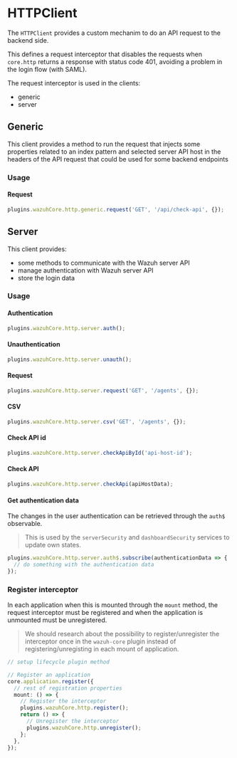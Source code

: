 # HTTPClient

The `HTTPClient` provides a custom mechanim to do an API request to the backend side.

This defines a request interceptor that disables the requests when `core.http` returns a response with status code 401, avoiding a problem in the login flow (with SAML).

The request interceptor is used in the clients:

- generic
- server

## Generic

This client provides a method to run the request that injects some properties related to an index pattern and selected server API host in the headers of the API request that could be used for some backend endpoints

### Usage

#### Request

```ts
plugins.wazuhCore.http.generic.request('GET', '/api/check-api', {});
```

## Server

This client provides:

- some methods to communicate with the Wazuh server API
- manage authentication with Wazuh server API
- store the login data

### Usage

#### Authentication

```ts
plugins.wazuhCore.http.server.auth();
```

#### Unauthentication

```ts
plugins.wazuhCore.http.server.unauth();
```

#### Request

```ts
plugins.wazuhCore.http.server.request('GET', '/agents', {});
```

#### CSV

```ts
plugins.wazuhCore.http.server.csv('GET', '/agents', {});
```

#### Check API id

```ts
plugins.wazuhCore.http.server.checkApiById('api-host-id');
```

#### Check API

```ts
plugins.wazuhCore.http.server.checkApi(apiHostData);
```

#### Get authentication data

The changes in the user authentication can be retrieved through the `auth$` observable.

> This is used by the `serverSecurity` and `dashboardSecurity` services to update own states.

```ts
plugins.wazuhCore.http.server.auth$.subscribe(authenticationData => {
  // do something with the authentication data
});
```

### Register interceptor

In each application when this is mounted through the `mount` method, the request interceptor must be registered and when the application is unmounted must be unregistered.

> We should research about the possibility to register/unregister the interceptor once in the `wazuh-core` plugin instead of registering/unregisting in each mount of application.

```ts
// setup lifecycle plugin method

// Register an application
core.application.register({
  // rest of registration properties
  mount: () => {
    // Register the interceptor
    plugins.wazuhCore.http.register();
    return () => {
      // Unregister the interceptor
      plugins.wazuhCore.http.unregister();
    };
  },
});
```
